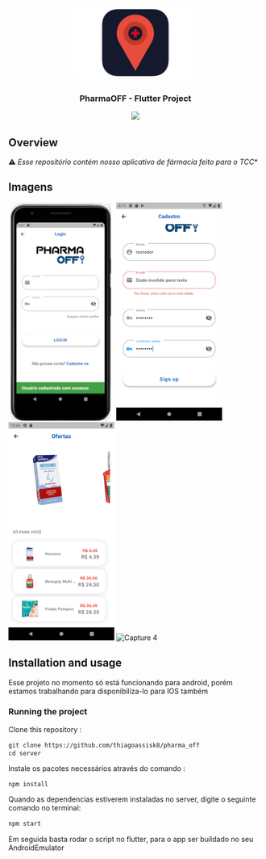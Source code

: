 <h1 align="center">
<img
		width="250"
		alt="PharmaOFF - FLutter Project"
		src="https://github.com/thiagoassisk8/pharma_off/blob/master/assets/images/logo.png">
</h1>
<h3 align="center">
	PharmaOFF - Flutter Project
</h3>


<p align="center">
	<img src="https://github.com/thiagoassisk8/pharma_off/blob/master/assets/imagens_demonstracao/Farmacias%20Pr%C3%B3ximas%20mapa.png" width="300">
</p>


## Overview

⚠️ *Esse repositório contém nosso aplicativo de fármacia feito para o TCC**


## Imagens

<img
		width="210"
		alt="Capture 1"
		src="https://github.com/thiagoassisk8/pharma_off/blob/master/assets/imagens_demonstracao/tela%20de%20login.png">
<img
		width="210"
		alt="Capture 2"
		src="https://github.com/thiagoassisk8/pharma_off/blob/master/assets/imagens_demonstracao/TelaCadastro.png">
<img
		width="210"
		alt="Capture 3"
		src="https://github.com/thiagoassisk8/pharma_off/blob/master/assets/imagens_demonstracao/ofertas.png">
<img
		width="210"
		alt="Capture 4"
		src="https://github.com/thiagoassisk8/pharma_off/blob/master/assets/imagens_demonstracao/Cat%C3%A1logo%20de%20produtos.png">


## Installation and usage

Esse projeto no momento só está funcionando para android, porém estamos trabalhando para disponibiliza-lo para IOS também


### Running the project

Clone this repository :

```
git clone https://github.com/thiagoassisk8/pharma_off
cd server
```

Instale os pacotes necessários através do comando :

```
npm install
```

Quando as dependencias estiverem instaladas no server, digite o seguinte comando no terminal:

```bash
npm start
```
Em seguida basta rodar o script no flutter, para o app ser buildado no seu AndroidEmulator



<!-- ALL-CONTRIBUTORS-LIST:END -->
